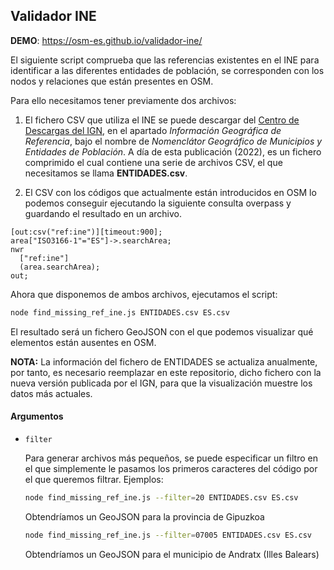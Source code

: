 ## Validador INE

**DEMO**: https://osm-es.github.io/validador-ine/

El siguiente script comprueba que las referencias existentes en el INE para identificar a las diferentes entidades de población, se corresponden con los nodos y relaciones que están presentes en OSM. 

Para ello necesitamos tener previamente dos archivos:

1. El fichero CSV que utiliza el INE se puede descargar del [Centro de Descargas del IGN](https://centrodedescargas.cnig.es/CentroDescargas/index.jsp), en el apartado _Información Geográfica de Referencia_, bajo el nombre de _Nomenclátor Geográfico de Municipios y Entidades de Población_. A día de esta publicación (2022), es un fichero comprimido el cual contiene una serie de archivos CSV, el que necesitamos se llama **ENTIDADES.csv**.

2. El CSV con los códigos que actualmente están introducidos en OSM lo podemos conseguir ejecutando la siguiente consulta overpass y guardando el resultado en un archivo.

```
[out:csv("ref:ine")][timeout:900];
area["ISO3166-1"="ES"]->.searchArea;
nwr
  ["ref:ine"]
  (area.searchArea);
out;
```

Ahora que disponemos de ambos archivos, ejecutamos el script:

```bash
node find_missing_ref_ine.js ENTIDADES.csv ES.csv
```

El resultado será un fichero GeoJSON con el que podemos visualizar qué elementos están ausentes en OSM.

**NOTA:** La información del fichero de ENTIDADES se actualiza anualmente, por tanto, es necesario reemplazar en este repositorio, dicho fichero con la nueva versión publicada por el IGN, para que la visualización muestre los datos más actuales.

#### Argumentos

- `filter`

  Para generar archivos más pequeños, se puede especificar un filtro en el que simplemente le pasamos los primeros caracteres del código por el que queremos filtrar. Ejemplos:

  ```bash
  node find_missing_ref_ine.js --filter=20 ENTIDADES.csv ES.csv
  ```
  Obtendríamos un GeoJSON para la provincia de Gipuzkoa

  ```bash
  node find_missing_ref_ine.js --filter=07005 ENTIDADES.csv ES.csv
  ```

  Obtendríamos un GeoJSON para el municipio de Andratx (Illes Balears)
